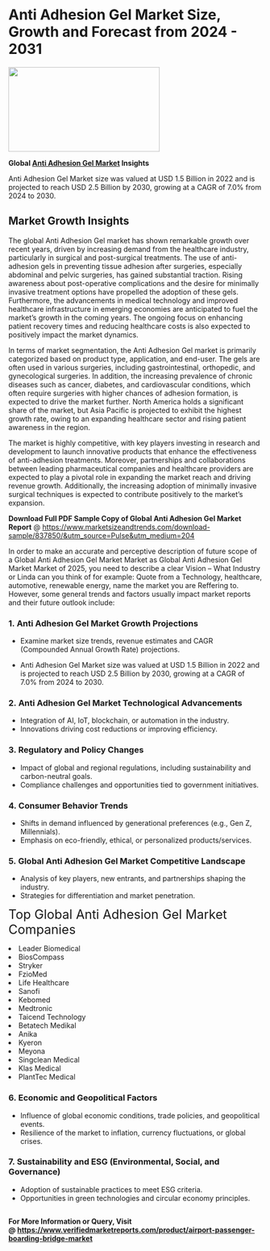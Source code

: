 <H1>Anti Adhesion Gel Market Size, Growth and Forecast from 2024 - 2031</H1><img class="aligncenter size-medium wp-image-584254" src="https://thirdeyenews.in/wp-content/uploads/2024/09/Global-Market-Research-300x168.jpeg" alt="" width="300" height="168" /><p><strong>Global&nbsp;<a href="https://www.marketsizeandtrends.com/download-sample/837850/&amp;utm_source=Pulse&amp;utm_medium=204">Anti Adhesion Gel Market</a> Insights</strong></p><p>Anti Adhesion Gel Market size was valued at USD 1.5 Billion in 2022 and is projected to reach USD 2.5 Billion by 2030, growing at a CAGR of 7.0% from 2024 to 2030.</p><p><h2>Market Growth Insights</h2> <p>The global Anti Adhesion Gel market has shown remarkable growth over recent years, driven by increasing demand from the healthcare industry, particularly in surgical and post-surgical treatments. The use of anti-adhesion gels in preventing tissue adhesion after surgeries, especially abdominal and pelvic surgeries, has gained substantial traction. Rising awareness about post-operative complications and the desire for minimally invasive treatment options have propelled the adoption of these gels. Furthermore, the advancements in medical technology and improved healthcare infrastructure in emerging economies are anticipated to fuel the market’s growth in the coming years. The ongoing focus on enhancing patient recovery times and reducing healthcare costs is also expected to positively impact the market dynamics. </p> <p>In terms of market segmentation, the Anti Adhesion Gel market is primarily categorized based on product type, application, and end-user. The gels are often used in various surgeries, including gastrointestinal, orthopedic, and gynecological surgeries. In addition, the increasing prevalence of chronic diseases such as cancer, diabetes, and cardiovascular conditions, which often require surgeries with higher chances of adhesion formation, is expected to drive the market further. North America holds a significant share of the market, but Asia Pacific is projected to exhibit the highest growth rate, owing to an expanding healthcare sector and rising patient awareness in the region.</p> <p>The market is highly competitive, with key players investing in research and development to launch innovative products that enhance the effectiveness of anti-adhesion treatments. Moreover, partnerships and collaborations between leading pharmaceutical companies and healthcare providers are expected to play a pivotal role in expanding the market reach and driving revenue growth. Additionally, the increasing adoption of minimally invasive surgical techniques is expected to contribute positively to the market’s expansion.</p> <p></p><p><span class=""><strong>Download Full PDF Sample Copy of Global Anti Adhesion Gel Market Report</strong> @ <a href="https://www.marketsizeandtrends.com/download-sample/837850/&amp;utm_source=Pulse&amp;utm_medium=204" target="_blank">https://www.marketsizeandtrends.com/download-sample/837850/&amp;utm_source=Pulse&amp;utm_medium=204</a></span></p><p>In order to make an accurate and perceptive description of future scope of a Global&nbsp;Anti Adhesion Gel Market Market as Global&nbsp;Anti Adhesion Gel Market Market of 2025, you need to describe a clear Vision &ndash; What Industry or Linda can you think of for example: Quote from a Technology, healthcare, automotive, renewable energy, name the market you are Reffering to. However, some general trends and factors usually impact market reports and their future outlook include:</p><h3>1.&nbsp;<strong>Anti Adhesion Gel Market Growth Projections</strong></h3><ul><li>Examine market size trends, revenue estimates and CAGR (Compounded Annual Growth Rate) projections.</li><li><p>Anti Adhesion Gel Market size was valued at USD 1.5 Billion in 2022 and is projected to reach USD 2.5 Billion by 2030, growing at a CAGR of 7.0% from 2024 to 2030.</p></li></ul><h3>2.&nbsp;<strong>Anti Adhesion Gel Market Technological Advancements</strong></h3><ul><li>Integration of AI, IoT, blockchain, or automation in the industry.</li><li>Innovations driving cost reductions or improving efficiency.</li></ul><h3>3.&nbsp;<strong>Regulatory and Policy Changes</strong></h3><ul><li>Impact of global and regional regulations, including sustainability and carbon-neutral goals.</li><li>Compliance challenges and opportunities tied to government initiatives.</li></ul><h3>4.&nbsp;<strong>Consumer Behavior Trends</strong></h3><ul><li>Shifts in demand influenced by generational preferences (e.g., Gen Z, Millennials).</li><li>Emphasis on eco-friendly, ethical, or personalized products/services.</li></ul><h3>5.&nbsp;<strong>Global Anti Adhesion Gel Market Competitive Landscape</strong></h3><ul><li>Analysis of key players, new entrants, and partnerships shaping the industry.</li><li>Strategies for differentiation and market penetration.</li></ul><p data-pm-slice="1 1 []"><span style="color: inherit; font-family: inherit; font-size: 25px;">Top Global Anti Adhesion Gel Market Companies</span></p><div class="" data-test-id=""><p><li>Leader Biomedical</li><li> BiosCompass</li><li> Stryker</li><li> FzioMed</li><li> Life Healthcare</li><li> Sanofi</li><li> Kebomed</li><li> Medtronic</li><li> Taicend Technology</li><li> Betatech Medikal</li><li> Anika</li><li> Kyeron</li><li> Meyona</li><li> Singclean Medical</li><li> Klas Medical</li><li> PlantTec Medical</li></p></div><h3>6.&nbsp;<strong>Economic and Geopolitical Factors</strong></h3><ul><li>Influence of global economic conditions, trade policies, and geopolitical events.</li><li>Resilience of the market to inflation, currency fluctuations, or global crises.</li></ul><h3>7.&nbsp;<strong>Sustainability and ESG (Environmental, Social, and Governance)</strong></h3><ul><li>Adoption of sustainable practices to meet ESG criteria.</li><li>Opportunities in green technologies and circular economy principles.</li></ul><h2><strong style="font-size: 14px;">For More Information or Query, Visit @&nbsp;</strong><a style="background-color: #ffffff; font-size: 14px;" href="https://www.marketsizeandtrends.com/report/anti-adhesion-gel-market/" target="_blank">https://www.verifiedmarketreports.com/product/airport-passenger-boarding-bridge-market</a></h2>
